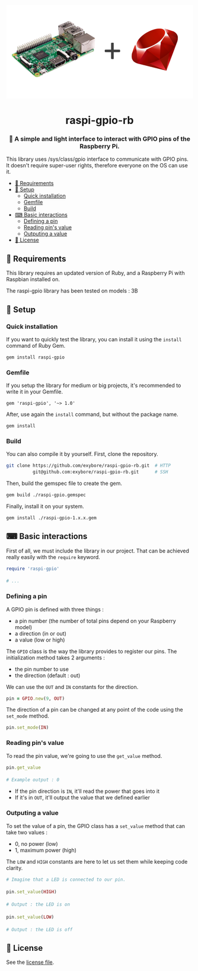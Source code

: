 <div align="center">
  <img src="banner.png" alt="banner">
  <h1>raspi-gpio-rb</h1>
  <h3>🔌 A simple and light interface to interact with GPIO pins of the Raspberry Pi.</h3>
</div>

This library uses /sys/class/gpio interface to communicate with GPIO pins. It doesn't require super-user rights, therefore everyone on the OS can use it.

- [📌 Requirements](#📌-requirements)
- [🔧 Setup](#🔧-setup)
  - [Quick installation](#quick-installation)
  - [Gemfile](#gemfile)
  - [Build](#build)
- [⌨ Basic interactions](#⌨-basic-interactions)
  - [Defining a pin](#defining-a-pin)
  - [Reading pin's value](#reading-pins-value)
  - [Outputing a value](#outputing-a-value)
- [🔐 License](#🔐-license)

## 📌 Requirements

This library requires an updated version of Ruby, and a Raspberry Pi with Raspbian installed on.

The raspi-gpio library has been tested on models : 3B

## 🔧 Setup

### Quick installation

If you want to quickly test the library, you can install it using the `install` command of Ruby Gem.

```bash
gem install raspi-gpio
```

### Gemfile

If you setup the library for medium or big projects, it's recommended to write it in your Gemfile.

```gemfile
gem 'raspi-gpio', '~> 1.0'
```

After, use again the `install` command, but without the package name.

```bash
gem install
```

### Build

You can also compile it by yourself. First, clone the repository.

```bash
git clone https://github.com/exybore/raspi-gpio-rb.git  # HTTP
          git@github.com:exybore/raspi-gpio-rb.git      # SSH
```

Then, build the gemspec file to create the gem.

```bash
gem build ./raspi-gpio.gemspec
```

Finally, install it on your system.

```bash
gem install ./raspi-gpio-1.x.x.gem
```

## ⌨ Basic interactions

First of all, we must include the library in our project. That can be achieved really easily with the `require` keyword.

```ruby
require 'raspi-gpio'

# ...
```

### Defining a pin

A GPIO pin is defined with three things :

- a pin number (the number of total pins depend on your Raspberry model)
- a direction (in or out)
- a value (low or high)

The `GPIO` class is the way the library provides to register our pins. The initialization method takes 2 arguments :

- the pin number to use
- the direction (default : out)

We can use the `OUT` and `IN` constants for the direction.

```ruby
pin = GPIO.new(9, OUT)
```

The direction of a pin can be changed at any point of the code using the `set_mode` method.

```ruby
pin.set_mode(IN)
```

### Reading pin's value

To read the pin value, we're going to use the `get_value` method.

```ruby
pin.get_value

# Example output : 0
```

- If the pin direction is `IN`, it'll read the power that goes into it
- If it's in `OUT`, it'll output the value that we defined earlier

### Outputing a value

To set the value of a pin, the GPIO class has a `set_value` method that can take two values :

- 0, no power (low)
- 1, maximum power (high)

The `LOW` and `HIGH` constants are here to let us set them while keeping code clarity.

```ruby
# Imagine that a LED is connected to our pin.

pin.set_value(HIGH)

# Output : the LED is on

pin.set_value(LOW)

# Output : the LED is off
```

## 🔐 License

See the [license file](LICENSE).

